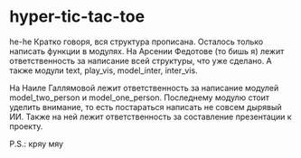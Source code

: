 # hyper-tic-tac-toe
he-he
Кратко говоря, вся структура прописана.
Осталось только написать функции в модулях.
На Арсении Федотове (то бишь я) лежит ответственность за написание всей структуры,
что уже сделано.
А также модули text, play_vis, model_inter, inter_vis.



На Наиле Галлямовой лежит ответственность за написание модулей
model_two_person и model_one_person.
Последнему модулю стоит уделить внимание,
то есть постараться написать не совсем дырявый ИИ.
Также на ней лежит ответственность за составление презентации к проекту.

P.S.: кряу мяу
